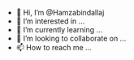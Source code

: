 - 👋 Hi, I’m @Hamzabindallaj
- 👀 I’m interested in ...
- 🌱 I’m currently learning ...
- 💞️ I’m looking to collaborate on ...
- 📫 How to reach me ...

<!---
Hamzabindallaj/Hamzabindallaj is a ✨ special ✨ repository because its `README.md` (this file) appears on your GitHub profile.
You can click the Preview link to take a look at your changes.
--->
